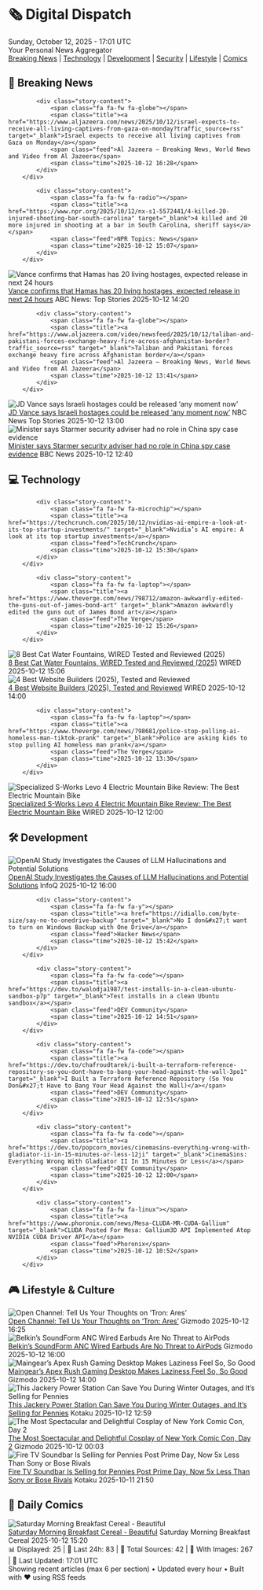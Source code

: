 <!-- Processing 54 RSS feeds at 2025-10-12 17:01:22 UTC -->
<!-- Processing: XKCD -->
<!-- Processing: Garfield -->
<!-- Processing: Cyanide & Happiness -->
<!-- Processing: Questionable Content -->
<!-- Processing: Dinosaur Comics -->
<!-- Processing: CNN Top Stories -->
<!-- Processing: CNN Breaking News -->
<!-- Processing: BBC World News -->
<!-- Processing: BBC Breaking News -->
<!-- Processing: Al Jazeera Breaking News -->
<!-- Processing: NPR News -->
<!-- Processing: CBC News -->
<!-- Error processing https://rss.cbc.ca/lineup/topstories.xml: The read operation timed out -->
<!-- Processing: Reuters Top News -->
<!-- Processing: Associated Press Breaking -->
<!-- Processing: ABC News Breaking -->
<!-- Processing: NBC News Breaking -->
<!-- Processing: Guardian World News -->
<!-- Processing: The Verge -->
<!-- Processing: Ars Technica -->
<!-- Processing: O'Reilly Radar -->
<!-- Processing: WIRED -->
<!-- Processing: Slashdot -->
<!-- Processing: Hacker News -->
<!-- Processing: It's FOSS -->
<!-- Processing: OMG! Ubuntu -->
<!-- Processing: Linux.com -->
<!-- Processing: Red Hat Blog -->
<!-- Processing: Ubuntu Blog -->
<!-- Processing: GitHub Blog -->
<!-- Processing: GitLab Blog -->
<!-- Processing: InfoQ -->
<!-- Processing: Coding Horror -->
<!-- Processing: Lifehacker -->
<!-- Processing: Gizmodo -->
<!-- Processing: Boing Boing -->
<!-- Processing: Schneier on Security -->
<!-- Generated 9 new posts out of 36 feeds processed -->
<div class="newspaper-header">
    <h1 class="newspaper-title">🗞️ Digital Dispatch</h1>
    <div class="newspaper-date">Sunday, October 12, 2025 - 17:01 UTC</div>
    <div class="newspaper-subtitle">Your Personal News Aggregator</div>
</div>

<div class="newspaper-nav">
    <a href="#breaking">Breaking News</a> |
    <a href="#tech">Technology</a> |
    <a href="#dev">Development</a> |
    <a href="#security">Security</a> |
    <a href="#lifestyle">Lifestyle</a> |
    <a href="#webcomics">Comics</a>
</div>

<div class="news-section breaking-news" id="breaking">
<h2 class="section-header">🚨 Breaking News</h2>
<div class="stories-container">
<div class="story">
            
            <div class="story-content">
                <span class="fa fa-fw fa-globe"></span>
                <span class="title"><a href="https://www.aljazeera.com/news/2025/10/12/israel-expects-to-receive-all-living-captives-from-gaza-on-monday?traffic_source=rss" target="_blank">Israel expects to receive all living captives from Gaza on Monday</a></span>
                <span class="feed">Al Jazeera – Breaking News, World News and Video from Al Jazeera</span>
                <span class="time">2025-10-12 16:28</span>
            </div>
        </div>
<div class="story">
            
            <div class="story-content">
                <span class="fa fa-fw fa-radio"></span>
                <span class="title"><a href="https://www.npr.org/2025/10/12/nx-s1-5572441/4-killed-20-injured-shooting-bar-south-carolina" target="_blank">4 killed and 20 more injured in shooting at a bar in South Carolina, sheriff says</a></span>
                <span class="feed">NPR Topics: News</span>
                <span class="time">2025-10-12 15:07</span>
            </div>
        </div>
<div class="story">
            <img src="https://s.abcnews.com/images/US/jd-vance-1-abc-gmh-251012_1760274961111_hpMain_4x3t_384.jpg" alt="Vance confirms that Hamas has 20 living hostages, expected release in next 24 hours" class="story-image" loading="lazy" onerror="this.style.display='none'">
            <div class="story-content">
                <span class="fa fa-fw fa-tv"></span>
                <span class="title"><a href="https://abcnews.go.com/Politics/vance-confirms-abc-hamas-20-living-hostages-released/story?id=126445163" target="_blank">Vance confirms that Hamas has 20 living hostages, expected release in next 24 hours</a></span>
                <span class="feed">ABC News: Top Stories</span>
                <span class="time">2025-10-12 14:20</span>
            </div>
        </div>
<div class="story">
            
            <div class="story-content">
                <span class="fa fa-fw fa-globe"></span>
                <span class="title"><a href="https://www.aljazeera.com/video/newsfeed/2025/10/12/taliban-and-pakistani-forces-exchange-heavy-fire-across-afghanistan-border?traffic_source=rss" target="_blank">Taliban and Pakistani forces exchange heavy fire across Afghanistan border</a></span>
                <span class="feed">Al Jazeera – Breaking News, World News and Video from Al Jazeera</span>
                <span class="time">2025-10-12 13:41</span>
            </div>
        </div>
<div class="story">
            <img src="https://media-cldnry.s-nbcnews.com/image/upload/t_fit_1500w/mpx/2704722219/2025_10/1760274003369_mtp_clip_vancehostage_251012_1920x1080-hnt8gp.jpg" alt="JD Vance says Israeli hostages could be released ‘any moment now’" class="story-image" loading="lazy" onerror="this.style.display='none'">
            <div class="story-content">
                <span class="fa fa-fw fa-broadcast-tower"></span>
                <span class="title"><a href="https://www.nbcnews.com/meet-the-press/video/jd-vance-says-israeli-hostages-could-be-released-any-moment-now-249727045659" target="_blank">JD Vance says Israeli hostages could be released ‘any moment now’</a></span>
                <span class="feed">NBC News Top Stories</span>
                <span class="time">2025-10-12 13:00</span>
            </div>
        </div>
<div class="story">
            <img src="https://ichef.bbci.co.uk/ace/standard/240/cpsprodpb/99b2/live/668aeee0-a3b3-11f0-9871-a159926144cf.jpg" alt="Minister says Starmer security adviser had no role in China spy case evidence" class="story-image" loading="lazy" onerror="this.style.display='none'">
            <div class="story-content">
                <span class="fa fa-fw fa-flag"></span>
                <span class="title"><a href="https://www.bbc.com/news/articles/cg424d712q7o?at_medium=RSS&at_campaign=rss" target="_blank">Minister says Starmer security adviser had no role in China spy case evidence</a></span>
                <span class="feed">BBC News</span>
                <span class="time">2025-10-12 12:40</span>
            </div>
        </div>
</div>
</div>
<div class="news-section tech-news" id="tech">
<h2 class="section-header">💻 Technology</h2>
<div class="stories-container">
<div class="story">
            
            <div class="story-content">
                <span class="fa fa-fw fa-microchip"></span>
                <span class="title"><a href="https://techcrunch.com/2025/10/12/nvidias-ai-empire-a-look-at-its-top-startup-investments/" target="_blank">Nvidia’s AI empire: A look at its top startup investments</a></span>
                <span class="feed">TechCrunch</span>
                <span class="time">2025-10-12 15:30</span>
            </div>
        </div>
<div class="story">
            
            <div class="story-content">
                <span class="fa fa-fw fa-laptop"></span>
                <span class="title"><a href="https://www.theverge.com/news/798712/amazon-awkwardly-edited-the-guns-out-of-james-bond-art" target="_blank">Amazon awkwardly edited the guns out of James Bond art</a></span>
                <span class="feed">The Verge</span>
                <span class="time">2025-10-12 15:26</span>
            </div>
        </div>
<div class="story">
            <img src="https://media.wired.com/photos/685b19d11667e627ae71884e/master/pass/The%20Best%20Cat%20Water%20Fountains.png" alt="8 Best Cat Water Fountains, WIRED Tested and Reviewed (2025)" class="story-image" loading="lazy" onerror="this.style.display='none'">
            <div class="story-content">
                <span class="fa fa-fw fa-bolt"></span>
                <span class="title"><a href="https://www.wired.com/gallery/the-best-cat-water-fountains/" target="_blank">8 Best Cat Water Fountains, WIRED Tested and Reviewed (2025)</a></span>
                <span class="feed">WIRED</span>
                <span class="time">2025-10-12 15:06</span>
            </div>
        </div>
<div class="story">
            <img src="https://media.wired.com/photos/68e80dcb34a4e22944e3d3d0/master/pass/Squarespce-source-Squarespace.jpg" alt="4 Best Website Builders (2025), Tested and Reviewed" class="story-image" loading="lazy" onerror="this.style.display='none'">
            <div class="story-content">
                <span class="fa fa-fw fa-bolt"></span>
                <span class="title"><a href="https://www.wired.com/story/best-website-builders/" target="_blank">4 Best Website Builders (2025), Tested and Reviewed</a></span>
                <span class="feed">WIRED</span>
                <span class="time">2025-10-12 14:00</span>
            </div>
        </div>
<div class="story">
            
            <div class="story-content">
                <span class="fa fa-fw fa-laptop"></span>
                <span class="title"><a href="https://www.theverge.com/news/798681/police-stop-pulling-ai-homeless-man-tiktok-prank" target="_blank">Police are asking kids to stop pulling AI homeless man prank</a></span>
                <span class="feed">The Verge</span>
                <span class="time">2025-10-12 13:30</span>
            </div>
        </div>
<div class="story">
            <img src="https://media.wired.com/photos/68e9bae68983e0899b9e6c4b/master/pass/Review-%20Specialized%20S-Works%20Levo%204%20Electric%20Mountain%20Bike.png" alt="Specialized S-Works Levo 4 Electric Mountain Bike Review: The Best Electric Mountain Bike" class="story-image" loading="lazy" onerror="this.style.display='none'">
            <div class="story-content">
                <span class="fa fa-fw fa-bolt"></span>
                <span class="title"><a href="https://www.wired.com/review/specialized-s-works-levo-4/" target="_blank">Specialized S-Works Levo 4 Electric Mountain Bike Review: The Best Electric Mountain Bike</a></span>
                <span class="feed">WIRED</span>
                <span class="time">2025-10-12 12:00</span>
            </div>
        </div>
</div>
</div>
<div class="news-section dev-news" id="dev">
<h2 class="section-header">🛠️ Development</h2>
<div class="stories-container">
<div class="story">
            <img src="https://res.infoq.com/news/2025/10/openai-llm-hallucinations/en/headerimage/openai-llm-hallucinations-1760280654221.jpeg" alt="OpenAI Study Investigates the Causes of LLM Hallucinations and Potential Solutions" class="story-image" loading="lazy" onerror="this.style.display='none'">
            <div class="story-content">
                <span class="fa fa-fw fa-info-circle"></span>
                <span class="title"><a href="https://www.infoq.com/news/2025/10/openai-llm-hallucinations/?utm_campaign=infoq_content&utm_source=infoq&utm_medium=feed&utm_term=global" target="_blank">OpenAI Study Investigates the Causes of LLM Hallucinations and Potential Solutions</a></span>
                <span class="feed">InfoQ</span>
                <span class="time">2025-10-12 16:00</span>
            </div>
        </div>
<div class="story">
            
            <div class="story-content">
                <span class="fa fa-fw fa-y"></span>
                <span class="title"><a href="https://idiallo.com/byte-size/say-no-to-onedrive-backup" target="_blank">No I don&#x27;t want to turn on Windows Backup with One Drive</a></span>
                <span class="feed">Hacker News</span>
                <span class="time">2025-10-12 15:42</span>
            </div>
        </div>
<div class="story">
            
            <div class="story-content">
                <span class="fa fa-fw fa-code"></span>
                <span class="title"><a href="https://dev.to/walodja1987/test-installs-in-a-clean-ubuntu-sandbox-p7p" target="_blank">Test installs in a clean Ubuntu sandbox</a></span>
                <span class="feed">DEV Community</span>
                <span class="time">2025-10-12 14:51</span>
            </div>
        </div>
<div class="story">
            
            <div class="story-content">
                <span class="fa fa-fw fa-code"></span>
                <span class="title"><a href="https://dev.to/chafroudtarek/i-built-a-terraform-reference-repository-so-you-dont-have-to-bang-your-head-against-the-wall-3po1" target="_blank">I Built a Terraform Reference Repository (So You Don&#x27;t Have to Bang Your Head Against the Wall)</a></span>
                <span class="feed">DEV Community</span>
                <span class="time">2025-10-12 12:51</span>
            </div>
        </div>
<div class="story">
            
            <div class="story-content">
                <span class="fa fa-fw fa-code"></span>
                <span class="title"><a href="https://dev.to/popcorn_movies/cinemasins-everything-wrong-with-gladiator-ii-in-15-minutes-or-less-12ji" target="_blank">CinemaSins: Everything Wrong With Gladiator II In 15 Minutes Or Less</a></span>
                <span class="feed">DEV Community</span>
                <span class="time">2025-10-12 12:00</span>
            </div>
        </div>
<div class="story">
            
            <div class="story-content">
                <span class="fa fa-fw fa-linux"></span>
                <span class="title"><a href="https://www.phoronix.com/news/Mesa-CLUDA-MR-CUDA-Gallium" target="_blank">CLUDA Posted For Mesa: Gallium3D API Implemented Atop NVIDIA CUDA Driver API</a></span>
                <span class="feed">Phoronix</span>
                <span class="time">2025-10-12 10:52</span>
            </div>
        </div>
</div>
</div>
<div class="news-section lifestyle-news" id="lifestyle">
<h2 class="section-header">🎮 Lifestyle & Culture</h2>
<div class="stories-container">
<div class="story">
            <img src="https://gizmodo.com/app/uploads/2025/10/Tron-Ares-Lightcycle-poster-1280x853.jpg" alt="Open Channel: Tell Us Your Thoughts on ‘Tron: Ares’" class="story-image" loading="lazy" onerror="this.style.display='none'">
            <div class="story-content">
                <span class="fa fa-fw fa-computer"></span>
                <span class="title"><a href="https://gizmodo.com/open-channel-tell-us-your-thoughts-on-tron-ares-2000671598" target="_blank">Open Channel: Tell Us Your Thoughts on ‘Tron: Ares’</a></span>
                <span class="feed">Gizmodo</span>
                <span class="time">2025-10-12 16:25</span>
            </div>
        </div>
<div class="story">
            <img src="https://gizmodo.com/app/uploads/2025/10/Belkin-Wired-ANC-in-ear-1280x853.jpg" alt="Belkin’s SoundForm ANC Wired Earbuds Are No Threat to AirPods" class="story-image" loading="lazy" onerror="this.style.display='none'">
            <div class="story-content">
                <span class="fa fa-fw fa-computer"></span>
                <span class="title"><a href="https://gizmodo.com/belkins-soundform-anc-wired-earbuds-sound-decent-but-theyre-no-threat-to-airpods-2000654232" target="_blank">Belkin’s SoundForm ANC Wired Earbuds Are No Threat to AirPods</a></span>
                <span class="feed">Gizmodo</span>
                <span class="time">2025-10-12 16:00</span>
            </div>
        </div>
<div class="story">
            <img src="https://gizmodo.com/app/uploads/2025/10/Maingear-Apex-Rush-desktop-PC-review-19-1280x853.jpg" alt="Maingear’s Apex Rush Gaming Desktop Makes Laziness Feel So, So Good" class="story-image" loading="lazy" onerror="this.style.display='none'">
            <div class="story-content">
                <span class="fa fa-fw fa-computer"></span>
                <span class="title"><a href="https://gizmodo.com/maingear-apex-rush-desktop-pc-review-gaming-benchmarks-2000670460" target="_blank">Maingear’s Apex Rush Gaming Desktop Makes Laziness Feel So, So Good</a></span>
                <span class="feed">Gizmodo</span>
                <span class="time">2025-10-12 14:00</span>
            </div>
        </div>
<div class="story">
            <img src="https://kotaku.com/app/uploads/2025/10/jackery-explorer-1000-1280x853.jpg" alt="This Jackery Power Station Can Save You During Winter Outages, and It’s Selling for Pennies" class="story-image" loading="lazy" onerror="this.style.display='none'">
            <div class="story-content">
                <span class="fa fa-fw fa-gamepad"></span>
                <span class="title"><a href="https://kotaku.com/this-jackery-power-station-can-save-you-during-winter-outages-and-its-selling-for-pennies-2000634478" target="_blank">This Jackery Power Station Can Save You During Winter Outages, and It’s Selling for Pennies</a></span>
                <span class="feed">Kotaku</span>
                <span class="time">2025-10-12 12:59</span>
            </div>
        </div>
<div class="story">
            <img src="https://gizmodo.com/app/uploads/2025/10/new-york-comic-con-2025-cosplay-day-2-hades-zagreus-1280x853.jpg" alt="The Most Spectacular and Delightful Cosplay of New York Comic Con, Day 2" class="story-image" loading="lazy" onerror="this.style.display='none'">
            <div class="story-content">
                <span class="fa fa-fw fa-computer"></span>
                <span class="title"><a href="https://gizmodo.com/nycc-2025-cosplay-gallery-day-2-2000671575" target="_blank">The Most Spectacular and Delightful Cosplay of New York Comic Con, Day 2</a></span>
                <span class="feed">Gizmodo</span>
                <span class="time">2025-10-12 00:03</span>
            </div>
        </div>
<div class="story">
            <img src="https://kotaku.com/app/uploads/2025/10/fire-tv-soundbar-amazon-2-1280x853.jpg" alt="Fire TV Soundbar Is Selling for Pennies Post Prime Day, Now 5x Less Than Sony or Bose Rivals" class="story-image" loading="lazy" onerror="this.style.display='none'">
            <div class="story-content">
                <span class="fa fa-fw fa-gamepad"></span>
                <span class="title"><a href="https://kotaku.com/fire-tv-soundbar-is-selling-for-pennies-post-prime-day-now-5x-less-than-sony-or-bose-rivals-2000634427" target="_blank">Fire TV Soundbar Is Selling for Pennies Post Prime Day, Now 5x Less Than Sony or Bose Rivals</a></span>
                <span class="feed">Kotaku</span>
                <span class="time">2025-10-11 21:50</span>
            </div>
        </div>
</div>
</div>
<div class="news-section webcomics-section" id="webcomics">
<h2 class="section-header">🎨 Daily Comics</h2>
<div class="stories-container">
<div class="story">
            <img src="https://www.smbc-comics.com/comics/1760236954-20251012.png" alt="Saturday Morning Breakfast Cereal - Beautiful" class="story-image" loading="lazy" onerror="this.style.display='none'">
            <div class="story-content">
                <span class="fa fa-fw fa-smile"></span>
                <span class="title"><a href="https://www.smbc-comics.com/comic/beautiful-4" target="_blank">Saturday Morning Breakfast Cereal - Beautiful</a></span>
                <span class="feed">Saturday Morning Breakfast Cereal</span>
                <span class="time">2025-10-12 15:20</span>
            </div>
        </div>
</div>
</div>

<div class="newspaper-footer">
    <div class="stats">
        📊 Displayed: 25 | 📅 Last 24h: 83 | 📡 Total Sources: 42 | 📸 With Images: 267 |
        🔄 Last Updated: 17:01 UTC
    </div>
    <div class="footer-note">
        Showing recent articles (max 6 per section) • Updated every hour • Built with ❤️ using RSS feeds
    </div>
</div>
